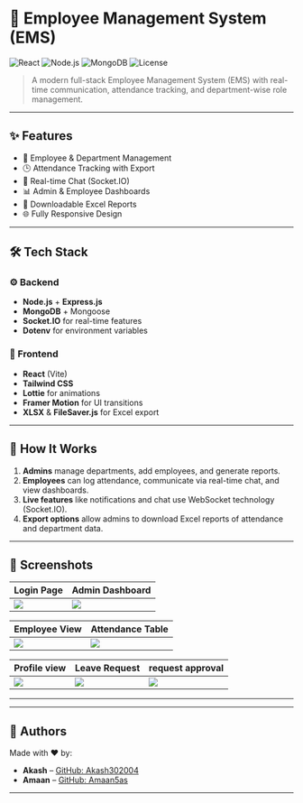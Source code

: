 # 🚀 Employee Management System (EMS)

![React](https://img.shields.io/badge/Frontend-React-blue?logo=react)
![Node.js](https://img.shields.io/badge/Backend-Node.js-green?logo=node.js)
![MongoDB](https://img.shields.io/badge/Database-MongoDB-brightgreen?logo=mongodb)
![License](https://img.shields.io/badge/License-MIT-blue)

> A modern full-stack Employee Management System (EMS) with real-time communication, attendance tracking, and department-wise role management.

---

## ✨ Features

- 👥 Employee & Department Management  
- 🕒 Attendance Tracking with Export  
- 💬 Real-time Chat (Socket.IO)  
- 📊 Admin & Employee Dashboards  
- 📁 Downloadable Excel Reports  
- 🌐 Fully Responsive Design  

---

## 🛠️ Tech Stack

### ⚙️ Backend
- **Node.js** + **Express.js**
- **MongoDB** + Mongoose
- **Socket.IO** for real-time features
- **Dotenv** for environment variables

### 🎨 Frontend
- **React** (Vite)
- **Tailwind CSS**
- **Lottie** for animations
- **Framer Motion** for UI transitions
- **XLSX** & **FileSaver.js** for Excel export

---

## 🧠 How It Works

1. **Admins** manage departments, add employees, and generate reports.
2. **Employees** can log attendance, communicate via real-time chat, and view dashboards.
3. **Live features** like notifications and chat use WebSocket technology (Socket.IO).
4. **Export options** allow admins to download Excel reports of attendance and department data.

---

## 📸 Screenshots

| Login Page | Admin Dashboard |
|------------|-----------------|
| ![](https://github.com/user-attachments/assets/ce3622b8-3669-4f3f-a465-4dc7333e504b) | ![](https://github.com/user-attachments/assets/6127a45f-fa22-4f99-bded-1f930ad15b98) |

| Employee View | Attendance Table |
|-----------------|---------------|
| ![](https://github.com/user-attachments/assets/9f0675ad-8118-4e3e-99c9-c07c2d5218cb) | ![](https://github.com/user-attachments/assets/1d8aeed7-6216-4f6c-89e7-1833d7639940) |

|Profile view | Leave Request | request approval |
|------------------|--------------|--------------|
| ![](https://github.com/user-attachments/assets/4b43a38f-ee31-4d31-92cf-2dec0acd637e) | ![](https://github.com/user-attachments/assets/1a8cbdf2-28bc-4f6a-86eb-ffd5a8689c46) | ![](https://github.com/user-attachments/assets/7c2ac1ca-b15c-46e1-a499-4035d13e87de) |

---

---

## 👥 Authors

Made with ❤️ by:

* **Akash** – [GitHub: Akash302004](https://github.com/Akash302004)
* **Amaan** – [GitHub: Amaan5as](https://github.com/Amaan5as)

---
